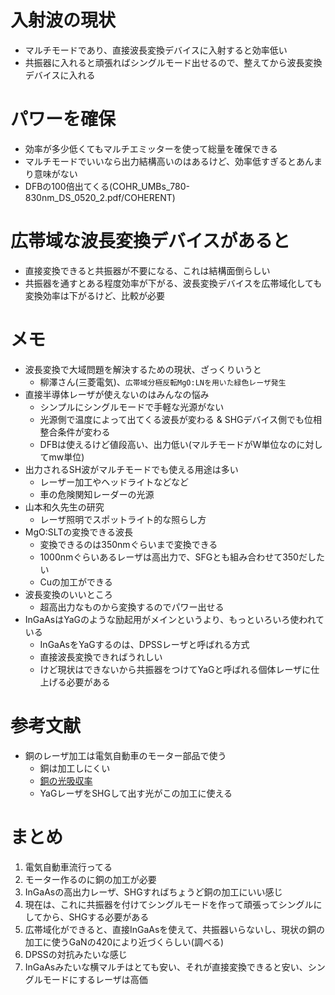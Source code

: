 # 入射波の現状
* マルチモードであり、直接波長変換デバイスに入射すると効率低い
* 共振器に入れると頑張ればシングルモード出せるので、整えてから波長変換デバイスに入れる

# パワーを確保
* 効率が多少低くてもマルチエミッターを使って総量を確保できる
* マルチモードでいいなら出力結構高いのはあるけど、効率低すぎるとあんまり意味がない
* DFBの100倍出てくる(COHR_UMBs_780-830nm_DS_0520_2.pdf/COHERENT)

# 広帯域な波長変換デバイスがあると
* 直接変換できると共振器が不要になる、これは結構面倒らしい
* 共振器を通すとある程度効率が下がる、波長変換デバイスを広帯域化しても変換効率は下がるけど、比較が必要

# メモ
* 波長変換で大域問題を解決するための現状、ざっくりいうと
    * 柳澤さん(三菱電気)、`広帯域分極反転MgO:LNを用いた緑色レーザ発生`
* 直接半導体レーザが使えないのはみんなの悩み
    * シンプルにシングルモードで手軽な光源がない
    * 光源側で温度によって出てくる波長が変わる & SHGデバイス側でも位相整合条件が変わる
    * DFBは使えるけど値段高い、出力低い(マルチモードがW単位なのに対してmw単位)
* 出力されるSH波がマルチモードでも使える用途は多い
    * レーザー加工やヘッドライトなどなど
    * 車の危険関知レーダーの光源
* 山本和久先生の研究
    * レーザ照明でスポットライト的な照らし方
* MgO:SLTの変換できる波長
    * 変換できるのは350nmぐらいまで変換できる
    * 1000nmぐらいあるレーザは高出力で、SFGとも組み合わせて350だしたい
    * Cuの加工ができる
* 波長変換のいいところ
    * 超高出力なものから変換するのでパワー出せる
* InGaAsはYaGのような励起用がメインというより、もっといろいろ使われている
    * InGaAsをYaGするのは、DPSSレーザと呼ばれる方式
    * 直接波長変換できればうれしい
    * けど現状はできないから共振器をつけてYaGと呼ばれる個体レーザに仕上げる必要がある

# 参考文献
* 銅のレーザ加工は電気自動車のモーター部品で使う
    * 銅は加工しにくい
    * [銅の光吸収率](https://www.keyence.co.jp/ss/lasermarker/selection/features03.jsp)
    * YaGレーザをSHGして出す光がこの加工に使える
    
# まとめ
1. 電気自動車流行ってる
2. モーター作るのに銅の加工が必要
3. InGaAsの高出力レーザ、SHGすればちょうど銅の加工にいい感じ
4. 現在は、これに共振器を付けてシングルモードを作って頑張ってシングルにしてから、SHGする必要がある
5. 広帯域化ができると、直接InGaAsを使えて、共振器いらないし、現状の銅の加工に使うGaNの420により近づくらしい(調べる)
6. DPSSの対抗みたいな感じ
7. InGaAsみたいな横マルチはとても安い、それが直接変換できると安い、シングルモードにするレーザは高価

